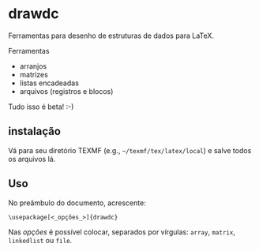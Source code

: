 # drawdc

Ferramentas para desenho de estruturas de dados para LaTeX.

Ferramentas

* arranjos
* matrizes
* listas encadeadas
* arquivos (registros e blocos)

Tudo isso é beta! :-)

## instalação
Vá para seu diretório TEXMF (e.g., `~/texmf/tex/latex/local`) e salve todos os arquivos lá.

## Uso
No preâmbulo do documento, acrescente:

`\usepackage[<_opções_>]{drawdc}`

Nas _opções_ é possível colocar, separados por vírgulas: `array`, `matrix`, `linkedlist` ou `file`.
